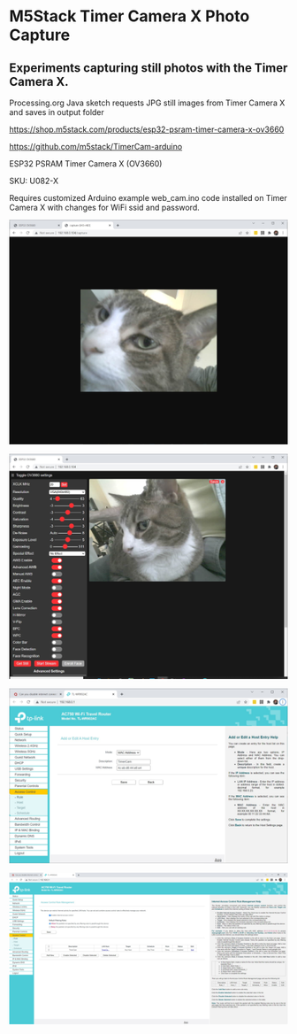 # M5Stack Timer Camera X Photo Capture

## Experiments capturing still photos with the Timer Camera X.
 
Processing.org Java sketch requests JPG still images from Timer Camera X and saves in output folder

https://shop.m5stack.com/products/esp32-psram-timer-camera-x-ov3660

https://github.com/m5stack/TimerCam-arduino

ESP32 PSRAM Timer Camera X (OV3660)

SKU: U082-X

Requires customized Arduino example web_cam.ino code installed on Timer Camera X with changes for WiFi ssid and password.


![Screenshot](screenshots/TimerCam_192.168.0.104_capture.jpg)

![Screenshot setup](screenshots/TimerCam_192.168.0.104.jpg)

![Screenshot Router security 1](screenshots/Router_TimerCamera.jpg)

![Screenshot Router security 2](screenshots/Router_TimerCameraDisable.jpg)
